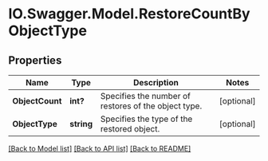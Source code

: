# IO.Swagger.Model.RestoreCountByObjectType
## Properties

Name | Type | Description | Notes
------------ | ------------- | ------------- | -------------
**ObjectCount** | **int?** | Specifies the number of restores of the object type. | [optional] 
**ObjectType** | **string** | Specifies the type of the restored object. | [optional] 

[[Back to Model list]](../README.md#documentation-for-models) [[Back to API list]](../README.md#documentation-for-api-endpoints) [[Back to README]](../README.md)


